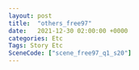 ```yaml
---
layout: post
title:  "others_free97"
date:   2021-12-30 02:00:00 +0000
categories: Etc
Tags: Story Etc
SceneCode: ["scene_free97_q1_s20"]
---
```

